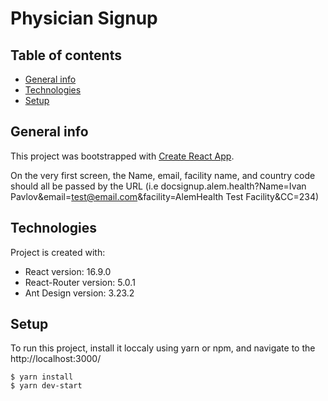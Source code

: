 # Physician Signup

## Table of contents
* [General info](#general-info)
* [Technologies](#technologies)
* [Setup](#setup)

## General info
This project was bootstrapped with [Create React App](https://github.com/facebook/create-react-app).

On the very first screen, the Name, email, facility name, and country code should all be passed by the URL 
(i.e docsignup.alem.health?Name=Ivan Pavlov&email=test@email.com&facility=AlemHealth Test Facility&CC=234)

## Technologies
Project is created with:

- React version: 16.9.0
- React-Router version: 5.0.1
- Ant Design version: 3.23.2

## Setup
To run this project, install it loccaly using yarn or npm, and navigate to the http://localhost:3000/

```
$ yarn install
$ yarn dev-start
```
